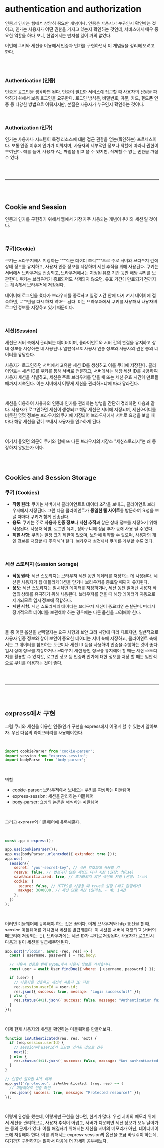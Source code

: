 # authentication and authorization

인증과 인가는 웹에서 상당히 중요한 개념이다. 인증은 사용자가 누구인지 확인하는 것이고, 인가는 사용자가 어떤 권한을 가지고 있는지 확인하는 것인데, 서비스에서 매우 중요한 역할을 하다 보니, 현업에서는 만져볼 일이 거의 없었다.

이번에 쿠키와 세션을 이용해서 인증과 인가를 구현하면서 이 개념들을 정리해 보려고 한다.

<br>
<br>

### Authentication (인증)

인증은 로그인을 생각하면 된다. 인증이 필요한 서비스에 접근할 때 사용자의 신원을 파악하기 위해서 보통 로그인을 요구한다. 로그인 방식은, 비밀번호, 지문, 카드, 핸드폰 인증 등 다양한 방법으로 이뤄지지만, 본질은 사용자가 누구인지 확인하는 것이다.

<br>

### Authorization (인가)

인가는 사용자나 시스템이 특정 리소스에 대한 접근 권한을 얻는(확인하는) 프로세스이다. 보통 인증 이후에 인가가 이뤄지며, 사용자의 세부적인 정보나 역할에 따라서 권한이 부여된다. 예를 들어, 사용자 A는 파일을 읽고 쓸 수 있지만, 삭제할 수 없는 권한을 가질 수 있다.

<br>
<br>
<hr>
<br>
<br>

## Cookie and Session

인증과 인가를 구현하기 위해서 웹에서 가장 자주 사용되는 개념이 쿠키와 세션 일 것이다.

<br>

### 쿠키(Cookie)

쿠키는 브라우저에서 저장하는 **"작은 데이터 조각"**으로 주로 서버와 브라우저 간에 상태 정보를 유지하고, 사용자 인증 정보를 저장하며 세션 추적을 위해 사용된다. 쿠키는 서버에서 브라우저로 전송되고, 브라우저에서는 지정된 유효 기간 동안 해당 쿠키를 보관한다. 쿠키는 브라우저가 종료되어도 삭제되지 않으면, 유효 기간이 만료되기 전까지는 계속해서 브라우저에 저장된다.

네이버에 로그인을 했다가 브라우저를 종료하고 일정 시간 안에 다시 켜서 네이버에 접속하면, 로그인을 다시 하지 않아도 된다. 이는 브라우저에서 쿠키를 사용해서 사용자의 로그인 정보를 저장하고 있기 때문이다.

<br>

### 세션(Session)

세션은 서버 측에서 관리되는 데이터이며, 클라이언트와 서버 간의 연결을 유지하고 상태 정보를 저장하는 데 사용된다. 일반적으로 사용자 인증 정보와 사용자의 권한 등의 데이터를 담당한다.

사용자가 로그인하면 서버에서 고유한 세션 ID를 생성하고 이를 쿠키에 저장한다. 클라이언트는 세션 ID를 쿠키를 통해 서버로 전달하고, 서버에서는 해당 세션 ID를 사용하여 사용자 세션을 식별하고, 세션은 주로 브라우저를 닫을 때 또는 세션 유효 시간이 만료될 때까지 지속된다. 이는 서버에서 어떻게 세션을 관리하느냐에 따라 달라진다.

<br>

세션을 이용하여 사용자의 인증과 인가를 관리하는 방법을 간단히 정리하면 다음과 같다. 사용자가 로그인하면 세션이 생성되고 해당 세션은 서버에 저장되며, 세션아이디를 비롯한 몇몇 정보는 브라우저의 쿠키에 저장되어 브라우저에서 서버로 요청을 보낼 때 마다 해당 세션을 같이 보내서 사용자를 인가하게 된다.

<br>

여기서 들었던 의문이 쿠키와 함께 또 다른 브라우저의 저장소 "세션스토리지"는 왜 등장하지 않았는가 이다.

<br>
<br>

## Cookies and Session Storage

### 쿠키 (Cookies)

- **작동 원리**: 쿠키는 서버에서 클라이언트로 데이터 조각을 보내고, 클라이언트 브라우저에서 저장된다. 그런 다음 클라이언트가 **동일한 웹 사이트**를 방문하여 요청을 보낼 때마다 쿠키가 함께 전송된다.
- **용도**: 쿠키는 주로 **사용자 인증 정보**나 **세션 추적**과 같은 상태 정보를 저장하기 위해 사용된다. 사용자 식별, 로그인 유지, 장바구니에 상품 추가 등에 사용 될 수 있다.
- **제한 사항**: 쿠키는 일정 크기 제한이 있으며, 보안에 취약할 수 있으며, 사용자의 개인 정보를 저장할 때 주의해야 한다. 브라우저 설정에서 쿠키를 거부할 수도 있다.

<br>

### 세션 스토리지 (Session Storage)

- **작동 원리**: 세션 스토리지는 브라우저 세션 동안 데이터를 저장하는 데 사용된다. 세션은 사용자가 웹 애플리케이션을 닫거나 브라우저를 종료할 때까지 유지된다.
- **용도**: 세션 스토리지는 일시적인 데이터를 저장하거나, 세션 동안 일어난 사용자 작업의 상태를 유지하기 위해 사용된다. 브라우저를 닫을 때 해당 데이터가 자동으로 제거되므로 임시 정보에 적합하다.
- **제한 사항**: 세션 스토리지의 데이터는 브라우저 세션이 종료되면 손실된다. 따라서 장기적으로 데이터를 보관해야 하는 경우에는 다른 옵션을 고려해야 한다.

<br>

둘 중 어떤 옵션을 선택할지는 요구 사항과 보안 고려 사항에 따라 다르지만, 일반적으로 사용자 인증 정보와 같이 보안이 중요한 데이터는 서버 측에 저장하고, 클라이언트 측에서는 그 데이터를 참조하는 토큰이나 세션 ID 등을 사용하여 인증을 수행하는 것이 좋다. 임시 상태 정보를 저장하거나 브라우저 세션 동안 정보를 유지해야 할 때는 세션 스토리지를 활용할 수 있지만, 로그인 정보 등 인증과 인가에 대한 정보를 저장 할 때는 일반적으로 쿠키를 이용하는 것이 좋다.

<br>
<br>
<hr>
<br>
<br>

## express에서 구현

그럼 쿠키와 세션을 이용한 인증/인가 구현을 express에서 어떻게 할 수 있는지 알아보자. 우선 다음의 라이브러리를 사용해야한다.

<br>

```js
import cookieParser from "cookie-parser";
import session from "express-session";
import bodyParser from "body-parser";
```

<br>

역할

- cookie-parser: 브라우저에서 보내오는 쿠키를 파싱하는 미들웨어
- express-session: 세션을 관리하는 미들웨어
- body-parser: 요청의 본문을 해석하는 미들웨어

<br>

그리고 express의 미들웨어에 등록해준다.

<br>

```js
const app = express();

app.use(cookieParser());
app.use(bodyParser.urlencoded({ extended: true }));
app.use(
  session({
    secret: "your-secret-key", // 세션 암호화에 사용할 키
    resave: false, // 변경되지 않은 세션도 다시 저장 (권장: false)
    saveUninitialized: true, // 초기화되지 않은 세션도 저장 (권장: true)
    cookie: {
      secure: false, // HTTPS를 사용할 때 true로 설정 (배포 환경에서)
      maxAge: 3600000, // 세션 만료 시간 (밀리초) - 예: 1시간
    },
  })
);
```

<br>

이러면 미들웨어에 등록해야 하는 것은 끝이다. 이제 브라우저와 http 통신을 할 때, session 미들웨어를 거치면서 세션을 발급해준다. 이 세션은 서버에 저장되고 (서버의 메모리에 저장되는 듯), 브라우저에는 세션 ID가 쿠키로 저장된다. 사용자가 로그인시 다음과 같이 세션을 발급해주면 된다.
<br>

```js
app.post("/login", async (req, res) => {
  const { username, password } = req.body;

  // 사용자 인증을 위해 MySQL에서 사용자 정보를 가져옵니다.
  const user = await User.findOne({ where: { username, password } });

  if (user) {
    // 사용자를 인증하고 세션에 사용자 ID 저장
    req.session.userId = user.id;
    res.json({ success: true, message: "Login successful!" });
  } else {
    res.status(401).json({ success: false, message: "Authentication failed." });
  }
});
```

<br>

이제 현재 사용자의 세션을 확인하는 미들웨어를 만들어보자.
<br>

```js
function isAuthenticated(req, res, next) {
  if (req.session.userId) {
    // session에 userId가 있으면 인가된 것으로 간주
    next();
  } else {
    res.status(401).json({ success: false, message: "Not authenticated." });
  }
}

// 인증이 필요한 API 예제
app.get("/protected", isAuthenticated, (req, res) => {
  // 미들웨어로 인증 확인
  res.json({ success: true, message: "Protected resource!" });
});
```

<br>

이렇게 완성을 했는데, 이렇게만 구현을 한다면, 한계가 많다. 우선 서버의 메모리 위에서 세션을 관리하므로, 사용자 추적이 어렵고, 서버가 다운되면 세션 정보가 모두 날아가는 등의 문제가 있다. 이를 해결하기 위해서는 세션을 서버의 메모리가 아닌, 데이터베이스에 저장해야 한다. 이를 위해서는 express-session의 옵션을 조금 바꿔줘야 하는데, 여기까지 구현하지는 않아서 다음에 더 자세히 공부해보자.

<br>
